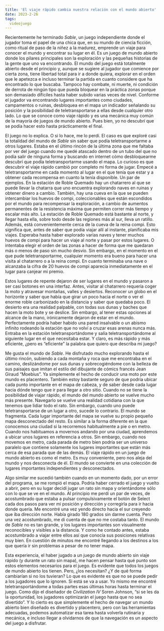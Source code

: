 ```yaml
---
title: 'El viaje rápido cambia nuestra relación con el mundo abierto'
date: 2023-2-26
tags:
  videojuego
---
```

Recientemente he terminado *Sable*, un juego independiente donde el jugador toma el papel de una chica que, en su mundo de ciencia ficción, como ritual de paso de la niñez a la madurez, emprende un viaje para conocer el mundo y encontrar su lugar en él. Es un juego de mundo abierto donde los pilares principales son la exploración y las pequeñas historias de la gente que uno va encontrando. El mundo del juego está totalmente abierto desde el principio y, aunque se sugiere al jugador que comience por cierta zona, tiene libertad total para ir a donde quiera, explorar en el orden que le apetezca e incluso terminar la partida en cuanto considere que ha encontrado lo que buscaba. Tampoco hay combate, ni muerte, ni condición de derrota de ningún tipo que pueda bloquear en la práctica zonas porque son demasiado difíciles hasta haber subido varias veces de nivel. Conforme el jugador va encontrando lugares importantes como ciudades, campamentos o ruinas, desbloquea en el mapa un indicador señalando su posición y la posibilidad de teletransportarse a ellas desde cualquier otro lado. Lo que se conoce como viaje rápido y es una mecánica muy común de la mayoría de juegos de mundo abierto. Pues bien, yo no descubrí que se podía hacer esto hasta prácticamente el final.

El juego no lo explica. O si lo hace, me lo perdí. El caso es que exploré casi la totalidad del mundo de *Sable* sin saber que podía teletransportarme a otros lugares. Estaba en el último rincón de la última zona que me faltaba por ver del juego cuando me quedé atascado dentro de un tubo del que no podía salir de ninguna forma y buscando en internet cómo desbloquearme descubrí que podía teletransportarme usando el mapa. Lo curioso es que descubrir el viaje rápido cambió por completo mi forma de jugar. Empecé a teletransportarme en cada momento al lugar en el que tenía que estar y a obtener cada recompensa en cuanto la tenía disponible. Un par de ejemplos. En la estación de Roble Quemado hay un chatarrero al que se puede llevar la chatarra que uno encuentra explorando naves en ruinas y obtener dinero a cambio. También, hay una cueva en la que se pueden intercambiar los huevos de compi, coleccionables que están escondidos por el mundo para recompensar la exploración, a cambio de aumentos permanentes de la resistencia máxima que permiten correr más tiempo y escalar más alto. La estación de Roble Quemado está bastante al norte, y llegar hasta ella, sobre todo desde las regiones más al sur, lleva un ratillo. Además, está convenientemente cerca de la cueva de la reina compi. Esto significa que, antes de saber que podía viajar allí al instante, planificaba mis viajes. Esperaba hasta haber explorado varias naves y tener muchos huevos de compi para hacer un viaje al norte y pasar por estos lugares. O intentaba elegir el orden de las zonas a hacer de forma que me quedaran más o menos de paso sin mucho desvío. Sin embargo, en el momento en el que pude teletransportarme, cualquier momento era bueno para hacer una visita al chatarrero o a la reina compi. En cuanto terminaba una nave o alcanzaba la cifra de 20 huevos de compi aparecía inmediatamente en el lugar para canjear mi premio.

Estos lugares de repente dejaron de ser lugares en el mundo y pasaron a ser casi botones en una interfaz. Antes, visitar al chatarrero requería coger la moto y atravesar montañas, valles y desiertos. Reconocer un globo en el horizonte y saber que había que girar un poco hacia el norte o ver el enorme roble carbonizado en la distancia y saber que quedaba poco. El desierto era una realidad palpable, con todas sus dunas y baches que hacen la moto bote y se deslice. Sin embargo, al tener estas opciones al alcance de la mano, irónicamente dejaron de estar en el mundo. Perfectamente podría haber habido una pared insalvable o un abismo infinito rodeando la estación que no volví a cruzar esas arenas nunca más. Entraba en la estación teletransportándome y salía teletransportándome al siguiente lugar en el que necesitaba estar. Y claro, es más rápido y más eficiente, ¿pero es “eficiente” la palabra que quiero que describa mi juego?

Me gusta el mundo de *Sable*. He disfrutado mucho explorando hasta el último rincón, subiendo a cada montaña y roca que me encontraba en el camino, deslizándome por sus dunas y sobrecogiéndome con la belleza de sus paisajes que imitan el estilo del dibujante de cómics francés Jean Giraud “Moebius”. Ya simplemente el hecho de conducir una moto por este mundo es placentero. También estoy bastante seguro de que podría ubicar cada punto importante en el mapa de cabeza, y de saber desde cada lugar hacia dónde tengo que ir para llegar a otro sitio. Cuando no se tiene la posibilidad de viajar rápido, el mundo del mundo abierto se vuelve mucho más presente. Navegarlo se vuelve una realidad cotidiana con la que tenemos que lidiar todo el rato. Sin embargo, cuando uno puede teletransportarse de un lugar a otro, sucede lo contrario. El mundo se fragmenta. Cada lugar importante del mapa se vuelve su propio pequeño mapa desconectado del resto. Es similar a la forma diferente en la que conocemos una ciudad si la recorremos habitualmente a pie o en metro. Cuando nos habituamos a movernos andando por una ciudad, aprendemos a ubicar unos lugares en referencia a otros. Sin embargo, cuando nos movemos en metro, cada parada de metro bien podría ser un universo paralelo que contiene solamente los lugares importantes que están más cerca de esa parada que de las demás. El viaje rápido en un juego de mundo abierto es como el metro. Es muy conveniente, pero nos aleja del mundo y nos desconecta de él. El mundo se convierte en una colección de lugares importantes independientes y desconectados.

Algo similar me sucedió también cuando en un momento dado, por un error del programa, se me rompió el mapa. Podría haber cerrado el juego y vuelto a abrir, pero en su lugar decidí jugar un rato sin mapa y orientándome sólo con lo que se ve en el mundo. Al principio me perdí un par de veces, de acostumbrado que estaba a pulsar compulsivamente el botón de Select cada dos pasos para ver mi posición y dirección y corregirla para ir hacia donde quería. Me encontré una vez yendo directo hacia el sur creyendo que iba dirección norte. Había girado 180 grados sin darme cuenta. Pero una vez acostumbrado, me di cuenta de que no me costaba tanto. El mundo de *Sable* no es tan grande, y los lugares importantes son visualmente reconocibles y visibles a la distancia. Y como he contado antes, estaba acostumbrado a viajar entre ellos así que conocía sus posiciones relativas muy bien. En cuestión de minutos me encontré llegando a los destinos a los que quería ir sin problemas a pesar de no tener mapa.

Esta experiencia, el haber jugado a un juego de mundo abierto sin viaje rápido (y durante un rato sin mapa), me hacen pensar hasta qué punto son estos elementos necesarios para el juego. Es evidente que todos los juegos de mundo abierto los tienen. Pero, ¿los necesitan? ¿Y de qué forma cambiarían si no los tuvieran? Lo que es evidente es que no se puede pedir a los jugadores que lo ignoren. Si está se va a usar. Yo mismo me encontré teletransportándome a todas partes esas últimas horas hasta terminar el juego. Como dijo el diseñador de *Civilization IV* Soren Johnson, “si se les da la oportunidad, los jugadores optimizarán el juego hasta que no sea divertido”. Y lo cierto es que simplemente el hecho de navegar un mundo abierto bien diseñado es divertido y placentero, pero con las herramientas adecuadas, podemos automatizar esa tarea hasta volverla rutinaria y mecánica, e incluso llegar a olvidarnos de que la navegación es un aspecto del juego a disfrutar.
